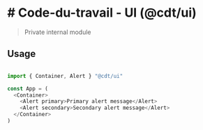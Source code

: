 # # Code-du-travail - UI (@cdt/ui)

> Private internal module 

## Usage

```js

import { Container, Alert } "@cdt/ui"

const App = (
  <Container>
    <Alert primary>Primary alert message</Alert>
    <Alert secondary>Secondary alert message</Alert>
  </Container>
)
```
